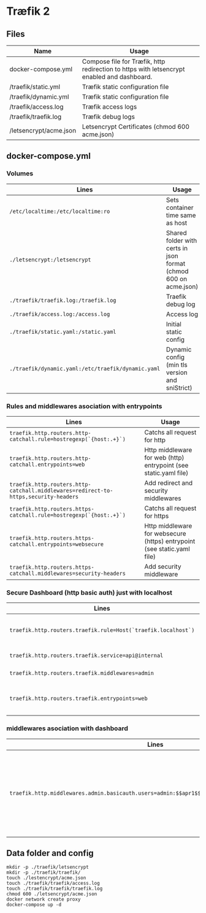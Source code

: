 # Træfik 2
## Files
| Name | Usage |
| ---- | ---------- |
| docker-compose.yml | Compose file for Træfik, http redirection to https with letsencrypt enabled and dashboard. |
| /traefik/static.yml | Træfik static configuration file |
| /traefik/dynamic.yml | Træfik static configuration file |
| /traefik/access.log | Træfik access logs |
| /traefik/traefik.log | Træfik debug logs |
| /letsencrypt/acme.json | Letsencrypt Certificates (chmod 600 acme.json)|
## docker-compose.yml

### Volumes
| Lines | Usage | 
| ---- |----| 
| ```/etc/localtime:/etc/localtime:ro``` | Sets container time same as host |
| ```./letsencrypt:/letsencrypt``` | Shared folder with certs in json format (chmod 600 on acme.json) |
| ```./traefik/traefik.log:/traefik.log``` | Traefik debug log |
| ```./traefik/access.log:/access.log``` | Access log |
| ```./traefik/static.yaml:/static.yaml``` | Initial static config |
| ```./traefik/dynamic.yaml:/etc/traefik/dynamic.yaml``` | Dynamic config (min tls version and sniStrict) |

### Rules and middlewares asociation with entrypoints
| Lines | Usage | 
| ---- |----| 
| ```traefik.http.routers.http-catchall.rule=hostregexp(`{host:.+}`)``` | Catchs all request for http |
| ```traefik.http.routers.http-catchall.entrypoints=web``` | Http middleware for web (http) entrypoint (see static.yaml file) |
| ```traefik.http.routers.http-catchall.middlewares=redirect-to-https,security-headers``` | Add redirect and security middlewares |
| ```traefik.http.routers.https-catchall.rule=hostregexp(`{host:.+}`)``` | Catchs all request for https |
| ```traefik.http.routers.https-catchall.entrypoints=websecure``` | Http middleware for websecure (https) entrypoint (see static.yaml file) |
| ```traefik.http.routers.https-catchall.middlewares=security-headers``` | Add security middleware |

### Secure Dashboard (http basic auth) just with localhost
| Lines | Usage | 
| ---- |----| 
| ```traefik.http.routers.traefik.rule=Host(`traefik.localhost`)``` | Requestpoint to localhost (if accessing from another computer set traefik in localhost file) |
| ```traefik.http.routers.traefik.service=api@internal``` | Specifiying the dashboard |
| ```traefik.http.routers.traefik.middlewares=admin``` | Use the admin middleware |
| ```traefik.http.routers.traefik.entrypoints=web``` | access via http 'http://traefik/dashbaord/' remember the trailing slash |

### middlewares asociation with dashboard
| Lines | Usage | 
| ---- |----| 
| ```traefik.http.middlewares.admin.basicauth.users=admin:$$apr1$$SAMaaHjX$$ZCo51QWKtqCOzrfaSZxwc1``` | Basic auth for dashboard - user admin password admin. Use [ echo $(htpasswd -nb user password) | sed -e s/\\$/\\$\\$/g ] to generate new password

## Data folder and config
```
mkdir -p ./traefik/letsencrypt
mkdir -p ./traefik/traefik/
touch ./lestencrypt/acme.json
touch ./traefik/traefik/access.log
touch ./traefik/traefik/traefik.log
chmod 600 ./letsencrypt/acme.json
docker network create proxy
docker-compose up -d
```

